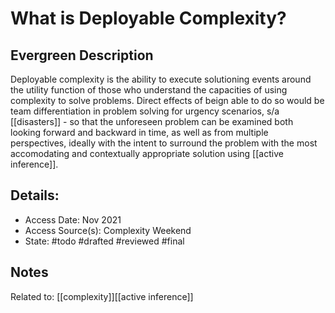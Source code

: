 # What is Deployable Complexity?
## Evergreen Description
Deployable complexity is the ability to execute solutioning events around the utility function of those who understand the capacities of using complexity to solve problems. Direct effects of beign able to do so would be team differentiation in problem solving for urgency scenarios, s/a [[disasters]] - so that the unforeseen problem can be examined both looking forward and backward in time, as well as from multiple perspectives, ideally with the intent to surround the problem with the most accomodating and contextually appropriate solution using [[active inference]].

## Details:
- Access Date: Nov 2021
- Access Source(s): Complexity Weekend
- State: #todo #drafted #reviewed #final 

## Notes

Related to: [[complexity]][[active inference]]